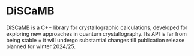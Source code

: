 # DiSCaMB
DiSCaMB is a C++ library for crystallographic calculations, developed for exploring new approaches in quantum crystallography.
Its API is far from being stable = it will undergo substantial changes till publication release planned for winter 2024/25.
